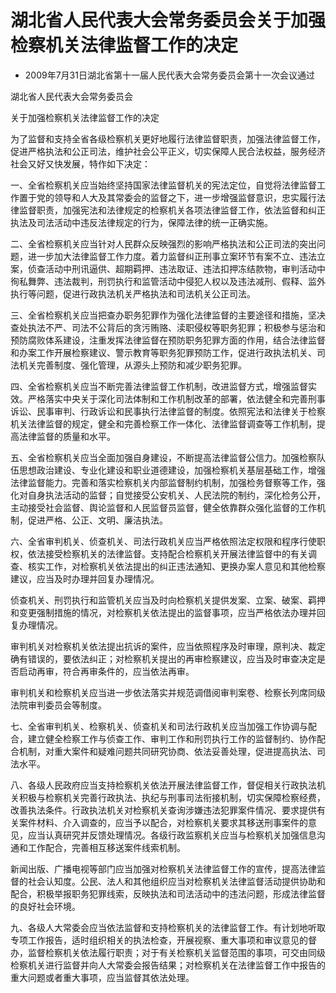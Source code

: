 # 湖北省人民代表大会常务委员会关于加强检察机关法律监督工作的决定

- 2009年7月31日湖北省第十一届人民代表大会常务委员会第十一次会议通过

<!-- INFO END -->

湖北省人民代表大会常务委员会

关于加强检察机关法律监督工作的决定

为了监督和支持全省各级检察机关更好地履行法律监督职责，加强法律监督工作，促进严格执法和公正司法，维护社会公平正义，切实保障人民合法权益，服务经济社会又好又快发展，特作如下决定：

一、全省检察机关应当始终坚持国家法律监督机关的宪法定位，自觉将法律监督工作置于党的领导和人大及其常委会的监督之下，进一步增强监督意识，忠实履行法律监督职责，加强宪法和法律规定的检察机关各项法律监督工作，依法监督和纠正执法及司法活动中违反法律规定的行为，保障法律的统一正确实施。

二、全省检察机关应当针对人民群众反映强烈的影响严格执法和公正司法的突出问题，进一步加大法律监督工作力度。着力监督纠正刑事立案环节有案不立、违法立案，侦查活动中刑讯逼供、超期羁押、违法取证、违法扣押冻结款物，审判活动中徇私舞弊、违法裁判，刑罚执行和监管活动中侵犯人权以及违法减刑、假释、监外执行等问题，促进行政执法机关严格执法和司法机关公正司法。

三、全省检察机关应当把查办职务犯罪作为强化法律监督的主要途径和措施，坚决查处执法不严、司法不公背后的贪污贿赂、渎职侵权等职务犯罪；积极参与惩治和预防腐败体系建设，注重发挥法律监督在预防职务犯罪方面的作用，结合法律监督和办案工作开展检察建议、警示教育等职务犯罪预防工作，促进行政执法机关、司法机关完善制度、强化管理，从源头上预防和减少职务犯罪。

四、全省检察机关应当不断完善法律监督工作机制，改进监督方式，增强监督实效。严格落实中央关于深化司法体制和工作机制改革的部署，依法健全和完善刑事诉讼、民事审判、行政诉讼和民事执行法律监督的制度。依照宪法和法律关于检察机关法律监督的规定，健全和完善检察工作一体化、法律监督调查等工作机制，提高法律监督的质量和水平。

五、全省检察机关应当全面加强自身建设，不断提高法律监督公信力。加强检察队伍思想政治建设、专业化建设和职业道德建设，加强检察机关基层基础工作，增强法律监督能力。完善和落实检察机关内部监督制约机制，加强检务督察等工作，强化对自身执法活动的监督；自觉接受公安机关、人民法院的制约，深化检务公开，主动接受社会监督、舆论监督和人民监督员监督，健全依靠群众强化监督的工作机制，促进严格、公正、文明、廉洁执法。

六、全省审判机关、侦查机关、司法行政机关应当严格依照法定权限和程序行使职权，依法接受检察机关的法律监督。支持配合检察机关开展法律监督中的有关调查、核实工作，对检察机关依法提出的纠正违法通知、更换办案人意见和其他检察建议，应当及时办理并回复办理情况。

侦查机关、刑罚执行和监管机关应当及时向检察机关提供发案、立案、破案、羁押和变更强制措施的情况，对检察机关依法提出的监督事项，应当严格依法办理并回复办理情况。

审判机关对检察机关依法提出抗诉的案件，应当依照程序及时审理，原判决、裁定确有错误的，要依法纠正；对检察机关提出的再审检察建议，应当及时审查决定是否启动再审，符合再审条件的，应当依法再审。

审判机关和检察机关应当进一步依法落实并规范调借阅审判案卷、检察长列席同级法院审判委员会等制度。

七、全省审判机关、检察机关、侦查机关和司法行政机关应当加强工作协调与配合，建立健全检察工作与侦查工作、审判工作和刑罚执行工作的监督制约、协作配合机制，对重大案件和疑难问题共同研究协商、依法妥善处理，促进提高执法、司法水平。

八、各级人民政府应当支持检察机关依法开展法律监督工作，督促相关行政执法机关积极与检察机关完善行政执法、执纪与刑事司法衔接机制，切实保障检察经费，改善执法条件。行政执法机关对检察机关查询涉嫌违法犯罪案件情况、要求提供有关案件材料、介入调查的，应当予以配合，对检察机关要求其移送刑事案件的意见，应当认真研究并反馈处理情况。各级行政监察机关应当与检察机关加强信息沟通和工作配合，完善相互移送案件线索机制。

新闻出版、广播电视等部门应当加强对检察机关法律监督工作的宣传，提高法律监督的社会认知度。公民、法人和其他组织应当对检察机关法律监督活动提供协助和配合，积极举报职务犯罪线索，反映执法和司法活动中的违法问题，形成法律监督的良好社会环境。

九、各级人大常委会应当依法监督和支持检察机关的法律监督工作。有计划地听取专项工作报告，适时组织相关的执法检查，开展视察、重大事项和审议意见的督办，监督检察机关依法履行职责；对于有关检察机关监督范围的事项，可交由同级检察机关进行监督并向人大常委会报告结果；对检察机关在法律监督工作中报告的重大问题或者重大事项，应当监督其依法处理。
